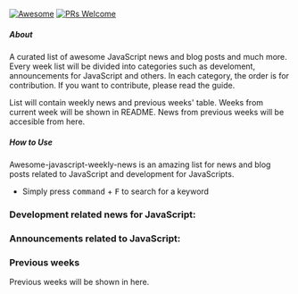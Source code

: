 [![Awesome](https://cdn.rawgit.com/sindresorhus/awesome/d7305f38d29fed78fa85652e3a63e154dd8e8829/media/badge.svg)](https://github.com/sindresorhus/awesome)
[![PRs Welcome](https://img.shields.io/badge/PRs-welcome-brightgreen.svg)](http://makeapullrequest.com)

##### About

A curated list of awesome JavaScript news and blog posts and much more.
Every week list will be divided into categories such as develoment, announcements for JavaScript and others. In each category, the order is for contribution. If you want to contribute, please read the guide.

List will contain weekly news and previous weeks' table.
Weeks from current week will be shown in README.
News from previous weeks will be accesible from here.

##### How to Use
Awesome-javascript-weekly-news is an amazing list for news and blog posts related to JavaScript and development for JavaScripts.
- Simply press <kbd>command</kbd> + <kbd>F</kbd> to search for a keyword

### Development related news for JavaScript:


### Announcements related to JavaScript:


### Previous weeks
Previous weeks will be shown in here.
